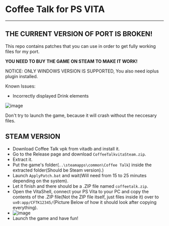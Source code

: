 # Coffee Talk for PS VITA
-------------------------------------
**THE CURRENT VERSION OF PORT IS BROKEN!**
-------------------------------------


This repo contains patches that you can use in order to get fully working files for my port.

**YOU NEED TO BUY THE GAME ON STEAM TO MAKE IT WORK!**

NOTICE: ONLY WINDOWS VERSION IS SUPPORTED, You also need ioplus plugin installed.

Known Issues:
- Incorrectly displayed Drink elements

![image](https://github.com/PatnosDD/Coffee-Talk-PS-VITA/assets/106522646/e7d7da27-ae53-4c8d-a8c0-6acc365eedd0)

Don't try to launch the game, because it will crash without the neccesary files.

## STEAM VERSION
- Download Coffee Talk vpk from vitadb and install it.
- Go to the Release page and download ``CoffeeTalkvitaSteam.zip``.
- Extract it.
- Put the game's folder(```..\steamapps\common\Coffee Talk```) inside the extracted folder(Should be Steam version).)
- Launch ``ApplyPatch.bat`` and wait(Will need from 15 to 25 minutes depending on the system).
- Let it finish and there should be a .ZIP file named ``coffeetalk.zip``.
- Open the VitaShell, connect your PS Vita to your PC and copy the contents of the .ZIP file(Not the ZIP file itself, just files inside it) over to ``ux0:app/CFTK12345/``(Picture Below of how it should look after copying everything).
-  ![image](https://github.com/PatnosDD/Keep-In-Mind-Remastered-PS-VITA/assets/106522646/4192edd4-00da-4247-8952-bb630a94bc22)
- Launch the game and have fun!
